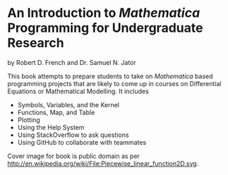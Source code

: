 An Introduction to *Mathematica* Programming for Undergraduate Research
=======================================================================

by Robert D. French and Dr. Samuel N. Jator

This book attempts to prepare students to take on *Mathematica* based programming projects that are likely to come up in courses on Differential Equations or Mathematical Modelling. It includes

* Symbols, Variables, and the Kernel
* Functions, Map, and Table
* Plotting
* Using the Help System
* Using StackOverflow to ask questions
* Using GitHub to collaborate with teammates

Cover image for book is public domain as per http://en.wikipedia.org/wiki/File:Piecewise_linear_function2D.svg.
